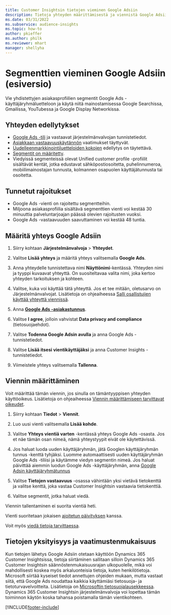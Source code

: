 ```yaml
---
title: Customer Insightsin tietojen vieminen Google Adsiin
description: Tietoja yhteyden määrittämisestä ja viennistä Google Adsiin.
ms.date: 03/31/2022
ms.subservice: audience-insights
ms.topic: how-to
author: pkieffer
ms.author: philk
ms.reviewer: mhart
manager: shellyha
---
```


# <a name="export-segments-to-google-ads-preview"></a>Segmenttien vieminen Google Adsiin (esiversio)

Vie yhdistettyjen asiakasprofiilien segmentit Google Ads -käyttäjäryhmäluetteloon ja käytä niitä mainostamisessa Google Searchissa, Gmailissa, YouTubessa ja Google Display Networkissa. 


## <a name="prerequisites-for-connection"></a>Yhteyden edellytykset

-   [Google Ads -tili](https://ads.google.com/) ja vastaavat järjestelmänvalvojan tunnistetiedot.
-   [Asiakkaan vastaavuuskäytännön](https://support.google.com/adspolicy/answer/6299717) vaatimukset täyttyvät.
-   [Uudelleenmarkkinointiluetteloiden kokojen](https://support.google.com/google-ads/answer/7558048) edellytys on täytettävä.
-   [Segmentit on määritetty](segments.md).
-   Viedyissä segmenteissä olevat Unified customer profile -profiilit sisältävät kentät, jotka edustavat sähköpostiosoitetta, puhelinnumeroa, mobiilimainostajan tunnusta, kolmannen osapuolen käyttäjätunnusta tai osoitetta.

## <a name="known-limitations"></a>Tunnetut rajoitukset

- Google Ads -vienti on rajoitettu segmentteihin.
- Miljoona asiakasprofiilia sisältävä segmenttien vienti voi kestää 30 minuuttia palveluntarjoajan päässä olevien rajoitusten vuoksi. 
- Google Ads -vastaavuuden saavuttaminen voi kestää 48 tuntia.

## <a name="set-up-connection-to-google-ads"></a>Määritä yhteys Google Adsiin

1. Siirry kohtaan **Järjestelmänvalvoja** > **Yhteydet**.

1. Valitse **Lisää yhteys** ja määritä yhteys valitsemalla **Google Ads**.

1. Anna yhteydelle tunnistettava nimi **Näyttönimi**-kentässä. Yhteyden nimi ja tyyppi kuvaavat yhteyttä. On suositeltavaa valita nimi, joka kertoo yhteyden tarkoituksen ja kohteen.

1. Valitse, kuka voi käyttää tätä yhteyttä. Jos et tee mitään, oletusarvo on Järjestelmänvalvojat. Lisätietoja on ohjeaiheessa [Salli osallistujien käyttää yhteyttä viennissä](connections.md#allow-contributors-to-use-a-connection-for-exports).

1. Anna **[Google Ads -asiakastunnus](https://support.google.com/google-ads/answer/1704344)**.

1. Valitse **I agree**, jolloin vahvistat **Data privacy and compliance** (tietosuojaehdot).

1. Valitse **Todenna Google Adsin avulla** ja anna Google Ads -tunnistetiedot.

1. Valitse **Lisää itsesi vientikäyttäjäksi** ja anna Customer Insights -tunnistetiedot.

1. Viimeistele yhteys valitsemalla **Tallenna**. 

## <a name="configure-an-export"></a>Viennin määrittäminen

Voit määrittää tämän viennin, jos sinulla on tämäntyyppisen yhteyden käyttöoikeus. Lisätietoja on ohjeaiheessa [Viennin määrittämiseen tarvittavat oikeudet](export-destinations.md#set-up-a-new-export).

1. Siirry kohtaan **Tiedot** > **Viennit**.

1. Luo uusi vienti valitsemalla **Lisää kohde**.

1. Valitse **Yhteys vientiä varten** -kentässä yhteys Google Ads -osasta. Jos et näe tämän osan nimeä, nämä yhteystyypit eivät ole käytettävissä.

1. Jos haluat luoda uuden käyttäjäryhmän, jätä Googlen käyttäjäryhmän tunnus -kenttä tyhjäksi. Luomme automaattisesti uuden käyttäjäryhmän Google Ads -tiliisi ja käytämme viedyn segmentin nimeä. Jos haluat päivittää aiemmin luodun Google Ads -käyttäjäryhmän, anna [Google Adsin käyttäjäryhmätunnus](https://support.google.com/google-ads/answer/7558048?hl=en#:~:text=Audience%20lists%20is%20a%20section,Display%20Network%20through%20remarketing%20campaigns.)

1. Valitse **Tietojen vastaavuus** -osassa vähintään yksi vietävä tietokenttä ja valitse kenttä, joka vastaa Customer Insightsin vastaavia tietokenttiä.

1. Valitse segmentit, jotka haluat viedä. 

Viennin tallentaminen ei suorita vientiä heti.

Vienti suoritetaan jokaisen [ajoitetun päivityksen](system.md#schedule-tab) kanssa. 

Voit myös [viedä tietoja tarvittaessa](export-destinations.md#run-exports-on-demand). 

## <a name="data-privacy-and-compliance"></a>Tietojen yksityisyys ja vaatimustenmukaisuus

Kun tietojen lähetys Google Adsiin otetaan käyttöön Dynamics 365 Customer Insightsissa, tietoja siirtäminen sallitaan silloin Dynamics 365 Customer Insightsin säännöstenmukaisuusrajan ulkopuolelle, mikä voi mahdollisesti koskea myös arkaluonteisia tietoja, kuten henkilötietoja. Microsoft siirtää kyseiset tiedot annettujen ohjeiden mukaan, mutta vastaat siitä, että Google Ads noudattaa kaikkia käyttämiäsi tietosuoja- ja tietoturvavelvoitteita. Lisätietoja on [Microsoftin tietosuojalausekkeessa](https://go.microsoft.com/fwlink/?linkid=396732).
Dynamics 365 Customer Insightsin järjestelmänvalvoja voi lopettaa tämän toiminnon käytön koska tahansa poistamalla tämän vientikohteen.


[!INCLUDE[footer-include](../includes/footer-banner.md)]
